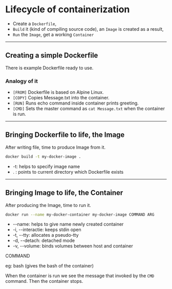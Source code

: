 # Lifecycle of containerization

* Create a `Dockerfile`,
* `Build` it (kind of compiling source code), an `Image` is created as a result,
* `Run` the `Image`, get a working `Container`

---

## Creating a simple Dockerfile

There is example Dockerfile ready to use.

### Analogy of it

* `[FROM]` Dockerfile is based on Alpine Linux.
* `[COPY]` Copies Message.txt into the container.
* `[RUN]`  Runs echo command inside container prints greeting.
* `[CMD]`  Sets the master command as `cat Message.txt` when the container is run.

---

## Bringing Dockerfile to life, the Image

After writing file, time to produce Image from it.

```bash
docker build -t my-docker-image .
```

* -t: helps to specify image name
* . : points to current directory which Dockerfile exists

---

## Bringing Image to life, the Container

After producing the Image, time to run it.

```bash
docker run --name my-docker-container my-docker-image COMMAND ARG
```

* --name: helps to give name newly created container
* -i, --interactie: keeps stdin open
* -t, --tty: allocates a pseudo-tty
* -d, --detach: detached mode
* -v, --volume: binds volumes between host and container

COMMAND

eg: bash (gives the bash of the container)

When the container is run we see the message that invoked by the `CMD` command. Then the container stops.
